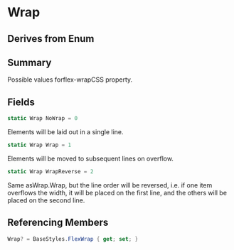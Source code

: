 # Wrap

## Derives from Enum

## Summary

Possible values forflex-wrapCSS property.
## Fields

```c#
static Wrap NoWrap = 0
```
Elements will be laid out in a single line.
```c#
static Wrap Wrap = 1
```
Elements will be moved to subsequent lines on overflow.
```c#
static Wrap WrapReverse = 2
```
Same asWrap.Wrap, but the line order will be reversed, i.e. if one item overflows the width,
it will be placed on the first line, and the others will be placed on the second line.
## Referencing Members

```c#
Wrap? = BaseStyles.FlexWrap { get; set; } 
```
